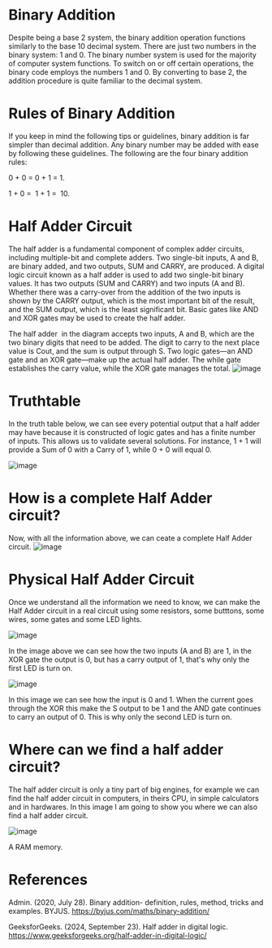 # Binary Addition
Despite being a base 2 system, the binary addition operation functions similarly to the base 10 decimal system. There are just two numbers in the binary system: 1 and 0. The binary number system is used for the majority of computer system functions. To switch on or off certain operations, the binary code employs the numbers 1 and 0. By converting to base 2, the addition procedure is quite familiar to the decimal system.   
# Rules of Binary Addition
If you keep in mind the following tips or guidelines, binary addition is far simpler than decimal addition. Any binary number may be added with ease by following these guidelines. The following are the four binary addition rules:

0 + 0 = 0 + 1 = 1.

1 + 0 =  1 + 1 =  10.

# Half Adder Circuit
The half adder is a fundamental component of complex adder circuits, including multiple-bit and complete adders. Two single-bit inputs, A and B, are binary added, and two outputs, SUM and CARRY, are produced. 
A digital logic circuit known as a half adder is used to add two single-bit binary values. It has two outputs (SUM and CARRY) and two inputs (A and B). Whether there was a carry-over from the addition of the two inputs is shown by the CARRY output, which is the most important bit of the result, and the SUM output, which is the least significant bit. Basic gates like AND and XOR gates may be used to create the half adder.

The half adder  in the diagram accepts two inputs, A and B, which are the two binary digits that need to be added. The digit to carry to the next place value is Cout, and the sum is output through S. Two logic gates—an AND gate and an XOR gate—make up the actual half adder. The while gate establishes the carry value, while the XOR gate manages the total.
![image](https://github.com/user-attachments/assets/403ab0e5-54f6-45a7-b08b-e52371aab709)

# Truthtable
In the truth table below, we can see every potential output that a half adder may have because it is constructed of logic gates and has a finite number of inputs. This allows us to validate several solutions. For instance, 1 + 1 will provide a Sum of 0 with a Carry of 1, while 0 + 0 will equal 0.

![image](https://github.com/user-attachments/assets/7a9c6155-d077-45ec-bf98-46916aaa83eb)

# How is a complete Half Adder circuit?
Now, with all the information above, we can ceate a complete Half Adder circuit.
![image](https://github.com/user-attachments/assets/70da8d5e-2c6b-4870-b3be-167b39572b0d)

# Physical Half Adder Circuit
Once we understand all the information we need to know, we can make the Half Adder circuit in a real circuit using some resistors, some butttons, some wires, some gates and some LED lights. 

![image](https://github.com/user-attachments/assets/c9b5db52-4d31-438c-bea1-a6bf1661aa78)

In the image above we can see how the two inputs (A and B) are 1, in the XOR gate the output is 0, but has a carry output of 1, that's why only the first LED is turn on.

![image](https://github.com/user-attachments/assets/7294867d-2ce5-4d69-875b-5b1cedec7178)

In this image we can see how the input is 0 and 1. When the current goes through the XOR this make the S output to be 1 and the AND gate continues to carry an output of 0. This is why only the second LED is turn on.


# Where can we find a half adder circuit?

 The half adder circuit is only a tiny part of big engines, for example we can find the half adder circuit in computers, in theirs CPU, in simple calculators and in hardwares. In this image I am going to show you where we can also find a half adder circuit.
 
 ![image](https://github.com/user-attachments/assets/d02570ed-a743-455d-aaaa-7c7fa9f38728)

A RAM memory.

# References
Admin. (2020, July 28). Binary addition- definition, rules, method, tricks and examples. BYJUS. https://byjus.com/maths/binary-addition/ 

GeeksforGeeks. (2024, September 23). Half adder in digital logic. https://www.geeksforgeeks.org/half-adder-in-digital-logic/ 
